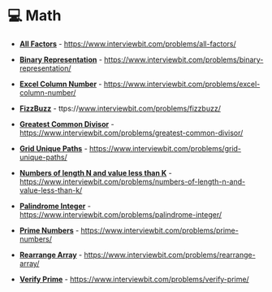 # :computer: Math

* **[All Factors](https://github.com/elsypinzonv/interviewBit/blob/master/level2/math/All_Factors.cpp)** - https://www.interviewbit.com/problems/all-factors/

* **[Binary Representation](https://github.com/elsypinzonv/interviewBit/blob/master/level2/math/Binary_Representation.cpp)** - https://www.interviewbit.com/problems/binary-representation/

* **[Excel Column Number](https://github.com/elsypinzonv/interviewBit/blob/master/level2/math/Excel_Column_Number.cpp)** - https://www.interviewbit.com/problems/excel-column-number/

* **[FizzBuzz](https://github.com/elsypinzonv/interviewBit/blob/master/level2/math/FizzBuzz.cpp)** - ttps://www.interviewbit.com/problems/fizzbuzz/

* **[Greatest Common Divisor](https://github.com/elsypinzonv/interviewBit/blob/master/level2/math/Greatest_Common_Divisor.cpp)** - https://www.interviewbit.com/problems/greatest-common-divisor/

* **[Grid Unique Paths](https://github.com/elsypinzonv/interviewBit/blob/master/level2/math/Grid_Unique_Paths.cpp)** - https://www.interviewbit.com/problems/grid-unique-paths/

* **[Numbers of length N and value less than K](https://github.com/elsypinzonv/interviewBit/blob/master/level2/math/Numbers_of_length_N_and_value_less_than_K.cpp)** - https://www.interviewbit.com/problems/numbers-of-length-n-and-value-less-than-k/

* **[Palindrome Integer](https://github.com/elsypinzonv/interviewBit/blob/master/level2/math/Palindrome_Integer.cpp)** - https://www.interviewbit.com/problems/palindrome-integer/

* **[Prime Numbers](https://github.com/elsypinzonv/interviewBit/blob/master/level2/math/Prime_Numbers.cpp)** - https://www.interviewbit.com/problems/prime-numbers/

* **[Rearrange Array](https://github.com/elsypinzonv/interviewBit/blob/master/level2/math/Rearrange_Array.cpp)** - https://www.interviewbit.com/problems/rearrange-array/

* **[Verify Prime](https://github.com/elsypinzonv/interviewBit/blob/master/level2/math/Verify_Prime.cpp)** - https://www.interviewbit.com/problems/verify-prime/
